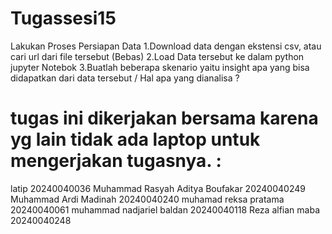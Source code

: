 # Tugassesi15
Lakukan Proses Persiapan Data
1.Download data dengan ekstensi csv, atau cari url dari file tersebut (Bebas)
2.Load Data tersebut ke dalam python jupyter Notebok
3.Buatlah beberapa skenario yaitu insight apa yang bisa didapatkan dari data tersebut / Hal apa yang dianalisa ?

# tugas ini dikerjakan bersama karena yg lain tidak ada laptop untuk mengerjakan tugasnya. : 
latip 20240040036
Muhammad Rasyah Aditya Boufakar 20240040249
Muhammad Ardi Madinah 20240040240
muhamad reksa pratama 20240040061
muhammad nadjariel baldan 20240040118
Reza alfian maba 20240040248
